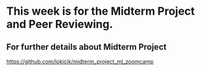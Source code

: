 # This week is for the Midterm Project and Peer Reviewing.

## For further details about Midterm Project
https://github.com/lokicik/midterm_project_ml_zoomcamp
